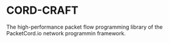 # CORD-CRAFT
The high-performance packet flow programming library of the PacketCord.io network programmin framework.
